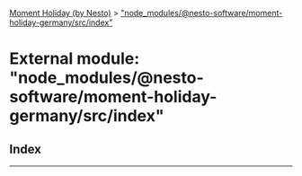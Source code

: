 [Moment Holiday (by Nesto)](../README.md) > ["node_modules/@nesto-software/moment-holiday-germany/src/index"](../modules/_node_modules__nesto_software_moment_holiday_germany_src_index_.md)

# External module: "node_modules/@nesto-software/moment-holiday-germany/src/index"

## Index

---

